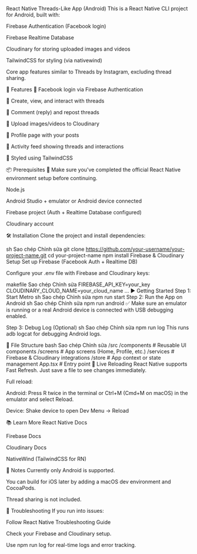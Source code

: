 React Native Threads-Like App (Android)
This is a React Native CLI project for Android, built with:

Firebase Authentication (Facebook login)

Firebase Realtime Database

Cloudinary for storing uploaded images and videos

TailwindCSS for styling (via nativewind)

Core app features similar to Threads by Instagram, excluding thread sharing.

🚀 Features
🔐 Facebook login via Firebase Authentication

🧵 Create, view, and interact with threads

💬 Comment (reply) and repost threads

📸 Upload images/videos to Cloudinary

🧑 Profile page with your posts

🎯 Activity feed showing threads and interactions

🎨 Styled using TailwindCSS

📦 Prerequisites
📌 Make sure you've completed the official React Native environment setup before continuing.

Node.js

Android Studio + emulator or Android device connected

Firebase project (Auth + Realtime Database configured)

Cloudinary account

🛠️ Installation
Clone the project and install dependencies:

sh
Sao chép
Chỉnh sửa
git clone https://github.com/your-username/your-project-name.git
cd your-project-name
npm install
Firebase & Cloudinary Setup
Set up Firebase (Facebook Auth + Realtime DB)

Configure your .env file with Firebase and Cloudinary keys:

makefile
Sao chép
Chỉnh sửa
FIREBASE_API_KEY=your_key
CLOUDINARY_CLOUD_NAME=your_cloud_name
...
▶️ Getting Started
Step 1: Start Metro
sh
Sao chép
Chỉnh sửa
npm run start
Step 2: Run the App on Android
sh
Sao chép
Chỉnh sửa
npm run android
✅ Make sure an emulator is running or a real Android device is connected with USB debugging enabled.

Step 3: Debug Log (Optional)
sh
Sao chép
Chỉnh sửa
npm run log
This runs adb logcat for debugging Android logs.

🔧 File Structure
bash
Sao chép
Chỉnh sửa
/src
  /components     # Reusable UI components
  /screens        # App screens (Home, Profile, etc.)
  /services       # Firebase & Cloudinary integrations
  /store          # App context or state management
App.tsx           # Entry point
🔄 Live Reloading
React Native supports Fast Refresh. Just save a file to see changes immediately.

Full reload:

Android: Press R twice in the terminal or Ctrl+M (Cmd+M on macOS) in the emulator and select Reload.

Device: Shake device to open Dev Menu → Reload

📚 Learn More
React Native Docs

Firebase Docs

Cloudinary Docs

NativeWind (TailwindCSS for RN)

📌 Notes
Currently only Android is supported.

You can build for iOS later by adding a macOS dev environment and CocoaPods.

Thread sharing is not included.

🧪 Troubleshooting
If you run into issues:

Follow React Native Troubleshooting Guide

Check your Firebase and Cloudinary setup.

Use npm run log for real-time logs and error tracking.
